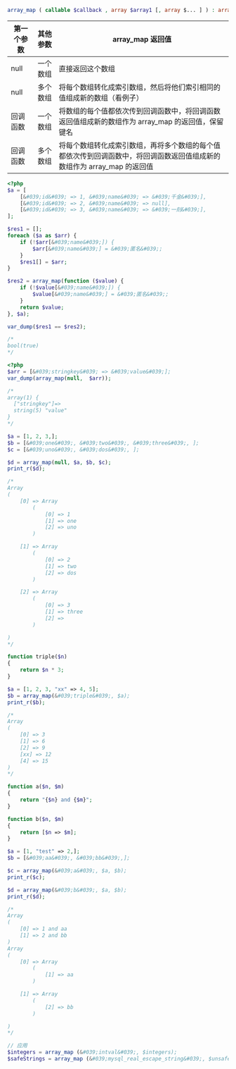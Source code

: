 ```php
array_map ( callable $callback , array $array1 [, array $... ] ) : array
```

| 第一个参数 | 其他参数 | array_map 返回值                                             |
| ---------- | -------- | ------------------------------------------------------------ |
| null       | 一个数组 | 直接返回这个数组                                             |
| null       | 多个数组 | 将每个数组转化成索引数组，然后将他们索引相同的值组成新的数组（看例子） |
| 回调函数   | 一个数组 | 将数组的每个值都依次传到回调函数中，将回调函数返回值组成新的数组作为 array_map 的返回值，保留键名 |
| 回调函数   | 多个数组 | 将每个数组转化成索引数组，再将多个数组的每个值都依次传到回调函数中，将回调函数返回值组成新的数组作为 array_map 的返回值 |

```php
<?php
$a = [
    [&#039;id&#039; => 1, &#039;name&#039; => &#039;千金&#039;],
    [&#039;id&#039; => 2, &#039;name&#039; => null],
    [&#039;id&#039; => 3, &#039;name&#039; => &#039;一刻&#039;],
];

$res1 = [];
foreach ($a as $arr) {
    if (!$arr[&#039;name&#039;]) {
        $arr[&#039;name&#039;] = &#039;匿名&#039;;
    }
    $res1[] = $arr;
}

$res2 = array_map(function ($value) {
    if (!$value[&#039;name&#039;]) {
        $value[&#039;name&#039;] = &#039;匿名&#039;;
    }
    return $value;
}, $a);

var_dump($res1 == $res2);

/*
bool(true)
*/
```

```php
<?php
$arr = [&#039;stringkey&#039; => &#039;value&#039;];
var_dump(array_map(null,  $arr));

/*
array(1) {
  ["stringkey"]=>
  string(5) "value"
}
*/

$a = [1, 2, 3,];
$b = [&#039;one&#039;, &#039;two&#039;, &#039;three&#039;, ];
$c = [&#039;uno&#039;, &#039;dos&#039;, ];

$d = array_map(null, $a, $b, $c);
print_r($d);

/*
Array
(
    [0] => Array
        (
            [0] => 1
            [1] => one
            [2] => uno
        )

    [1] => Array
        (
            [0] => 2
            [1] => two
            [2] => dos
        )

    [2] => Array
        (
            [0] => 3
            [1] => three
            [2] =>
        )

)
*/

function triple($n)
{
    return $n * 3;
}

$a = [1, 2, 3, "xx" => 4, 5];
$b = array_map(&#039;triple&#039;, $a);
print_r($b);

/*
Array
(
    [0] => 3
    [1] => 6
    [2] => 9
    [xx] => 12
    [4] => 15
)
*/

function a($n, $m)
{
    return "{$n} and {$m}";
}

function b($n, $m)
{
    return [$n => $m];
}

$a = [1, "test" => 2,];
$b = [&#039;aa&#039;, &#039;bb&#039;,];

$c = array_map(&#039;a&#039;, $a, $b);
print_r($c);

$d = array_map(&#039;b&#039;, $a, $b);
print_r($d);

/*
Array
(
    [0] => 1 and aa
    [1] => 2 and bb
)
Array
(
    [0] => Array
        (
            [1] => aa
        )

    [1] => Array
        (
            [2] => bb
        )

)
*/

// 应用
$integers = array_map (&#039;intval&#039;, $integers);
$safeStrings = array_map (&#039;mysql_real_escape_string&#039;, $unsafeStrings);
```
